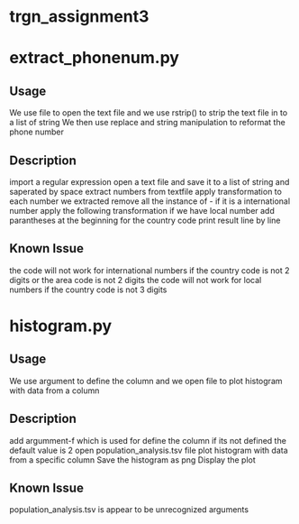 # trgn_assignment3
# extract_phonenum.py
## Usage
We use file to open the text file and we use rstrip() to strip the text file in to a list of string
We then use replace and string manipulation to reformat the phone number
## Description
import a regular expression
open a text file and save it to a list of string and saperated by space
extract numbers from textfile
apply transformation to each number we extracted 
remove all the instance of -
if it is a international number apply the following transformation 
if we have local number 
add parantheses at the beginning for the country code
print result line by line
## Known Issue
the code will not work for international numbers if the country code is not 2 digits or the area code is not 2 digits
the code will not work for local numbers if the country code is not 3 digits
# histogram.py
## Usage
 We use argument to define the column and we open file to plot histogram with data from a column
## Description
add argumment-f which is used for define the column if its not defined the default value is 2
open population_analysis.tsv file
plot histogram with data from a specific column
Save the histogram as png
Display the plot
## Known Issue
population_analysis.tsv is appear to be unrecognized arguments
